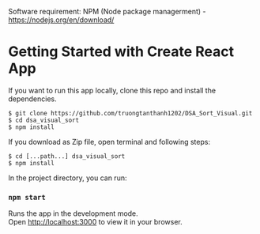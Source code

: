 Software requirement: NPM (Node package managerment) - https://nodejs.org/en/download/

# Getting Started with Create React App

If you want to run this app locally, clone this repo and install the dependencies.

```
$ git clone https://github.com/truongtanthanh1202/DSA_Sort_Visual.git
$ cd dsa_visual_sort
$ npm install
```
If you download as Zip file, open terminal and following steps:
```
$ cd [...path...] dsa_visual_sort
$ npm install
```

In the project directory, you can run:

### `npm start`

Runs the app in the development mode.\
Open [http://localhost:3000](http://localhost:3000) to view it in your browser.

